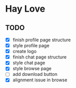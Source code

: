 # Hay Love

## TODO
- [x] finish profile page structure
- [x] style profile page
- [x] create logo
- [x] finish chat page structure
- [x] style chat page
- [x] style browse page
- [ ] add download button
- [x] alignment issue in browse
